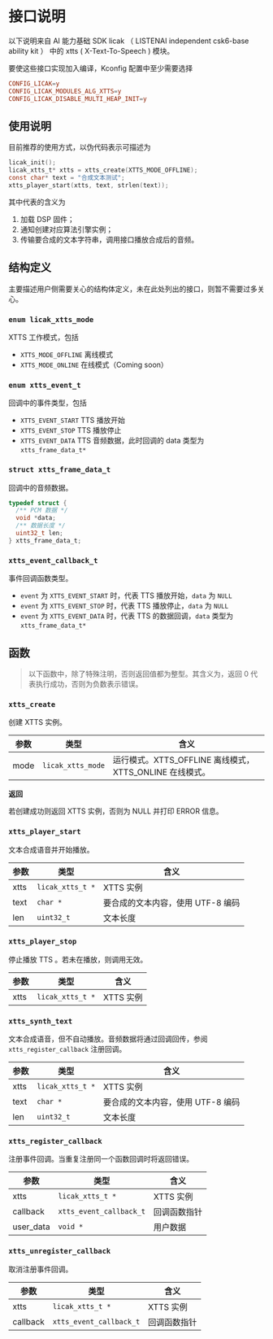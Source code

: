 # 接口说明


以下说明来自 AI 能力基础 SDK licak （ LISTENAI independent csk6-base ability kit ） 中的 xtts ( X-Text-To-Speech ) 模块。

要使这些接口实现加入编译，Kconfig 配置中至少需要选择

```conf
CONFIG_LICAK=y
CONFIG_LICAK_MODULES_ALG_XTTS=y
CONFIG_LICAK_DISABLE_MULTI_HEAP_INIT=y
```

## 使用说明

目前推荐的使用方式，以伪代码表示可描述为

```c
licak_init();
licak_xtts_t* xtts = xtts_create(XTTS_MODE_OFFLINE);
const char* text = "合成文本测试";
xtts_player_start(xtts, text, strlen(text));
```

其中代表的含义为

1. 加载 DSP 固件；
2. 通知创建对应算法引擎实例；
3. 传输要合成的文本字符串，调用接口播放合成后的音频。

## 结构定义

主要描述用户侧需要关心的结构体定义，未在此处列出的接口，则暂不需要过多关心。

### `enum licak_xtts_mode`

XTTS 工作模式，包括
* `XTTS_MODE_OFFLINE` 离线模式
* `XTTS_MODE_ONLINE` 在线模式（Coming soon）

### `enum xtts_event_t`

回调中的事件类型，包括
* `XTTS_EVENT_START` TTS 播放开始
* `XTTS_EVENT_STOP` TTS 播放停止
* `XTTS_EVENT_DATA` TTS 音频数据，此时回调的 data 类型为 `xtts_frame_data_t*`

### `struct xtts_frame_data_t`

回调中的音频数据。

```c
typedef struct {
  /** PCM 数据 */
  void *data;
  /** 数据长度 */
  uint32_t len;
} xtts_frame_data_t;
```

### `xtts_event_callback_t`

事件回调函数类型。

* `event` 为 `XTTS_EVENT_START` 时，代表 TTS 播放开始，`data` 为 `NULL` 
* `event` 为 `XTTS_EVENT_STOP` 时，代表 TTS 播放停止，`data` 为 `NULL` 
* `event` 为 `XTTS_EVENT_DATA` 时，代表 TTS 的数据回调，`data` 类型为 `xtts_frame_data_t*`

## 函数

> 以下函数中，除了特殊注明，否则返回值都为整型。其含义为，返回 0 代表执行成功，否则为负数表示错误。

### `xtts_create`

创建 XTTS 实例。

| 参数 | 类型 | 含义 |
| --- | --- | --- |
| mode | `licak_xtts_mode` | 运行模式。XTTS_OFFLINE 离线模式，XTTS_ONLINE 在线模式。 |

**返回**

若创建成功则返回 XTTS 实例，否则为 NULL 并打印 ERROR 信息。

### `xtts_player_start`

文本合成语音并开始播放。

| 参数 | 类型 | 含义 |
| --- | --- | --- |
| xtts | `licak_xtts_t *` | XTTS 实例 | 
| text | `char *` | 要合成的文本内容，使用 UTF-8 编码 | 
| len | `uint32_t` | 文本长度 | 

### `xtts_player_stop`

停止播放 TTS 。若未在播放，则调用无效。

| 参数 | 类型 | 含义 |
| --- | --- | --- |
| xtts | `licak_xtts_t *` | XTTS 实例 | 

### `xtts_synth_text`

文本合成语音，但不自动播放。音频数据将通过回调回传，参阅 `xtts_register_callback` 注册回调。

| 参数 | 类型 | 含义 |
| --- | --- | --- |
| xtts | `licak_xtts_t *` | XTTS 实例 | 
| text | `char *` | 要合成的文本内容，使用 UTF-8 编码 | 
| len | `uint32_t` | 文本长度 | 

### `xtts_register_callback`

注册事件回调。当重复注册同一个函数回调时将返回错误。

| 参数 | 类型 | 含义 |
| --- | --- | --- |
| xtts | `licak_xtts_t *` | XTTS 实例 | 
| callback | `xtts_event_callback_t` | 回调函数指针 |
| user_data | `void *` | 用户数据 |

### `xtts_unregister_callback`

取消注册事件回调。

| 参数 | 类型 | 含义 |
| --- | --- | --- |
| xtts | `licak_xtts_t *` | XTTS 实例 | 
| callback | `xtts_event_callback_t` | 回调函数指针 |


